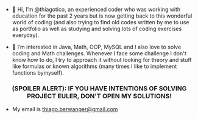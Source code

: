 - 👋 Hi, I’m @thiagotico, an experienced coder who was working with education for the past 2 years but is now getting back to this wonderful world of coding (and also trying to find old codes written by me to use as portfolio as well as studying and solving lots of coding exercises everyday).

- 👀 I’m interested in Java, Math, OOP, MySQL and I also love to solve coding and Math challenges. Whenever I face some challenge I don't know how to do, I try to approach it without looking for theory and stuff like formulas or known algorithms (many times I like to implement functions bymyself).

<h3 align="center">(SPOILER ALERT): 
IF YOU HAVE INTENTIONS OF SOLVING PROJECT EULER, DON'T OPEN MY SOLUTIONS!</h3>

- My email is thiago.berwanger@gmail.com
